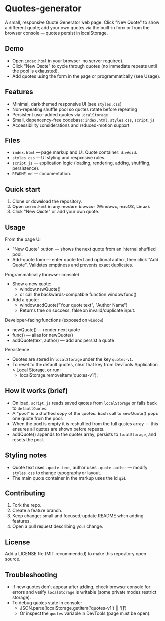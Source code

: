 # Quotes-generator

A small, responsive Quote Generator web page. Click "New Quote" to show a different quote; add your own quotes via the built-in form or from the browser console — quotes persist in localStorage.

## Demo

- Open `index.html` in your browser (no server required).
- Click "New Quote" to cycle through quotes (no immediate repeats until the pool is exhausted).
- Add quotes using the form in the page or programmatically (see Usage).

## Features

- Minimal, dark-themed responsive UI (see `styles.css`)
- Non-repeating shuffle pool so quotes rotate before repeating
- Persistent user-added quotes via `localStorage`
- Small, dependency-free codebase: `index.html`, `styles.css`, `script.js`
- Accessibility considerations and reduced-motion support

## Files

- `index.html` — page markup and UI. Quote container: `div#qid`.
- `styles.css` — UI styling and responsive rules.
- `script.js` — application logic (loading, rendering, adding, shuffling, persistence).
- `README.md` — documentation.

## Quick start

1. Clone or download the repository.
2. Open `index.html` in any modern browser (Windows, macOS, Linux).
3. Click "New Quote" or add your own quote.

## Usage

From the page UI

- "New Quote" button — shows the next quote from an internal shuffled pool.
- Add-quote form — enter quote text and optional author, then click "Add Quote". Validates emptiness and prevents exact duplicates.

Programmatically (browser console)

- Show a new quote:
  - window.newQuote()
  - or call the backwards-compatible function window.func()
- Add a quote:
  - window.addQuote("Your quote text", "Author Name")
  - Returns true on success, false on invalid/duplicate input.

Developer-facing functions (exposed on `window`)

- newQuote() — render next quote
- func() — alias for newQuote()
- addQuote(text, author) — add and persist a quote

Persistence

- Quotes are stored in `localStorage` under the key `quotes-v1`.
- To reset to the default quotes, clear that key from DevTools Application > Local Storage, or run:
  - localStorage.removeItem('quotes-v1');

## How it works (brief)

- On load, `script.js` reads saved quotes from `localStorage` or falls back to `defaultQuotes`.
- A "pool" is a shuffled copy of the quotes. Each call to newQuote() pops one quote from the pool.
- When the pool is empty it is reshuffled from the full quotes array — this ensures all quotes are shown before repeats.
- addQuote() appends to the quotes array, persists to `localStorage`, and resets the pool.

## Styling notes

- Quote text uses `.quote-text`, author uses `.quote-author` — modify `styles.css` to change typography or layout.
- The main quote container in the markup uses the id `qid`.

## Contributing

1. Fork the repo.
2. Create a feature branch.
3. Keep changes small and focused; update README when adding features.
4. Open a pull request describing your change.

## License

Add a LICENSE file (MIT recommended) to make this repository open source.

## Troubleshooting

- If new quotes don't appear after adding, check browser console for errors and verify `localStorage` is writable (some private modes restrict storage).
- To debug quotes state in console:
  - JSON.parse(localStorage.getItem('quotes-v1') || '[]')
  - Or inspect the `quotes` variable in DevTools (page must be open).
